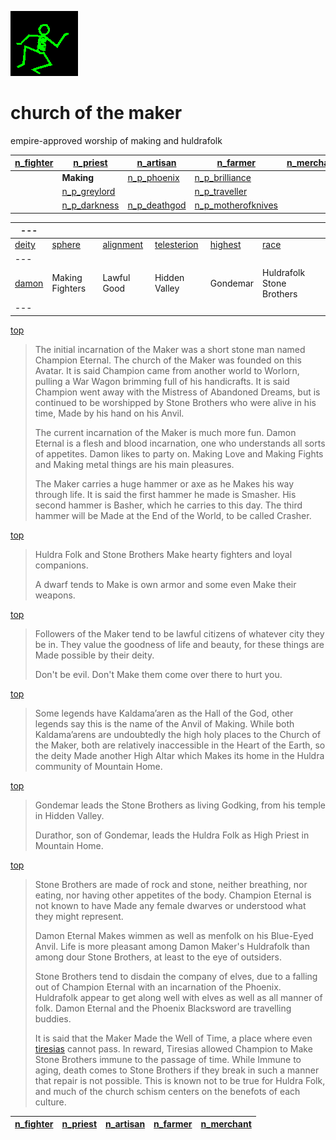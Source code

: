 ![dancer](assets/dancer.gif)

# church of the maker

 empire-approved worship of making and huldrafolk

|  [n_fighter](n_fighter.md)  |  [n_priest](n_priest.md)          |  [n_artisan](n_artisan.md)        |  [n_farmer](n_farmer.md)                      |  [n_merchant](n_merchant.md)  | 
| --------------------------- | --------------------------------- | --------------------------------- | --------------------------------------------- | ----------------------------- | 
|                             | **Making**                        |  [n_p_phoenix](n_p_phoenix.md)    |  [n_p_brilliance](n_p_brilliance.md)          |                               | 
|                             |  [n_p_greylord](n_p_greylord.md)  |                                   |  [n_p_traveller](n_p_traveller.md)            |                               | 
|                             |  [n_p_darkness](n_p_darkness.md)  |  [n_p_deathgod](n_p_deathgod.md)  |  [n_p_motherofknives](n_p_motherofknives.md)  |                               | 

|  ---                |                    |                          |                              |                      |                             | 
| ------------------- | ------------------ | ------------------------ | ---------------------------- | -------------------- | --------------------------- | 
|  [deity](deity)     |  [sphere](sphere)  |  [alignment](alignment)  |  [telesterion](telesterion)  |  [highest](highest)  |  [race](race)               | 
|  ---                |                    |                          |                              |                      |                             | 
|  [damon](damon.md)  |  Making Fighters   |  Lawful Good             |  Hidden Valley               |  Gondemar            |  Huldrafolk Stone Brothers  | 
|  ---                |                    |                          |                              |                      |                             | 

 [top](#top) 
>
>   The initial incarnation of the Maker was a short stone man named Champion Eternal. The church of the Maker was founded on this Avatar. It is said Champion came from another world to Worlorn, pulling a War Wagon brimming full of his handicrafts. It is said Champion went away with the Mistress of Abandoned Dreams, but is continued to be worshipped by Stone Brothers who were alive in his time, Made by his hand on his Anvil. 
>
>   The current incarnation of the Maker is much more fun. Damon Eternal is a flesh and blood incarnation, one who understands all sorts of appetites. Damon likes to party on. Making Love and Making Fights and Making metal things are his main pleasures. 
>
>   The Maker carries a huge hammer or axe as he Makes his way through life. It is said the first hammer he made is Smasher. His second hammer is Basher, which he carries to this day. The third hammer will be Made at the End of the World, to be called Crasher. 

 [top](#top) 
>
>   Huldra Folk and Stone Brothers Make hearty fighters and loyal companions. 
>
>   A dwarf tends to Make is own armor and some even Make their weapons. 

 [top](#top) 
>
>   Followers of the Maker tend to be lawful citizens of whatever city they be in. They value the goodness of life and beauty, for these things are Made possible by their deity. 
>
>   Don't be evil. Don't Make them come over there to hurt you. 

 [top](#top) 
>
>   Some legends have Kaldama’aren as the Hall of the God, other legends say this is the name of the Anvil of Making. While both Kaldama’arens are undoubtedly the high holy places to the Church of the Maker, both are relatively inaccessible in the Heart of the Earth, so the deity Made another High Altar which Makes its home in the Huldra community of Mountain Home. 

 [top](#top) 
>
>   Gondemar leads the Stone Brothers as living Godking, from his temple in Hidden Valley. 
>
>   Durathor, son of Gondemar, leads the Huldra Folk as High Priest in Mountain Home. 

 [top](#top) 
>
>   Stone Brothers are made of rock and stone, neither breathing, nor eating, nor having other appetites of the body. Champion Eternal is not known to have Made any female dwarves or understood what they might represent. 
>
>   Damon Eternal Makes wimmen as well as menfolk on his Blue-Eyed Anvil. Life is more pleasant among Damon Maker's Huldrafolk than among dour Stone Brothers, at least to the eye of outsiders. 
>
>   Stone Brothers tend to disdain the company of elves, due to a falling out of Champion Eternal with an incarnation of the Phoenix. Huldrafolk appear to get along well with elves as well as all manner of folk. Damon Eternal and the Phoenix Blacksword are travelling buddies. 
>
>   It is said that the Maker Made the Well of Time, a place where even  [tiresias](tiresias.md)  cannot pass. In reward, Tiresias allowed Champion to Make Stone Brothers immune to the passage of time. While Immune to aging, death comes to Stone Brothers if they break in such a manner that repair is not possible. This is known not to be true for Huldra Folk, and much of the church schism centers on the benefots of each culture. 

|  [n_fighter](n_fighter.md)  |  [n_priest](n_priest.md)  |  [n_artisan](n_artisan.md)  |  [n_farmer](n_farmer.md)  |  [n_merchant](n_merchant.md)  | 
| --------------------------- | ------------------------- | --------------------------- | ------------------------- | ----------------------------- | 

 